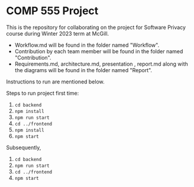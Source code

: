 # COMP 555 Project

This is the repository for collaborating on the project for Software Privacy course during Winter 2023 term at McGill.

- Workflow.md will be found in the folder named "Workflow".
- Contribution by each team member will be found in the folder named "Contribution".
- Requirements.md, architecture.md, presentation , report.md along with the diagrams will be found in the folder named "Report".

Instructions to run are mentioned below.

Steps to run project first time:

1. `cd backend`
2. `npm install`
3. `npm run start`
4. `cd ../frontend`
5. `npm install`
6. `npm start`

Subsequently,

1. `cd backend`
2. `npm run start`
3. `cd ../frontend`
4. `npm start`
